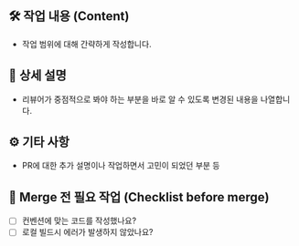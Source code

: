 ## 🛠️ 작업 내용 (Content)

- 작업 범위에 대해 간략하게 작성합니다.

## 📝 상세 설명

- 리뷰어가 중점적으로 봐야 하는 부분을 바로 알 수 있도록 변경된 내용을 나열합니다.

## ⚙️ 기타 사항

- PR에 대한 추가 설명이나 작업하면서 고민이 되었던 부분 등

## 🚨 Merge 전 필요 작업 (Checklist before merge)

- [ ] 컨벤션에 맞는 코드를 작성했나요?
- [ ] 로컬 빌드시 에러가 발생하지 않았나요?
